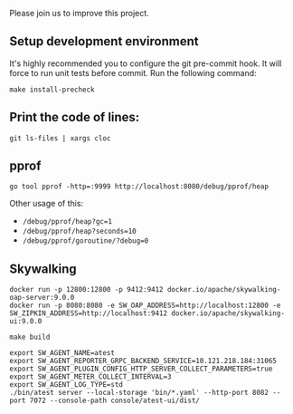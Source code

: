 Please join us to improve this project.

## Setup development environment
It's highly recommended you to configure the git pre-commit hook. It will force to run unit tests before commit.
Run the following command:

```shell
make install-precheck
```

## Print the code of lines:

```shell
git ls-files | xargs cloc
```

## pprof

```
go tool pprof -http=:9999 http://localhost:8080/debug/pprof/heap
```

Other usage of this:
* `/debug/pprof/heap?gc=1`
* `/debug/pprof/heap?seconds=10`
* `/debug/pprof/goroutine/?debug=0`

## Skywalking

```shell
docker run -p 12800:12800 -p 9412:9412 docker.io/apache/skywalking-oap-server:9.0.0
docker run -p 8080:8080 -e SW_OAP_ADDRESS=http://localhost:12800 -e SW_ZIPKIN_ADDRESS=http://localhost:9412 docker.io/apache/skywalking-ui:9.0.0

make build

export SW_AGENT_NAME=atest
export SW_AGENT_REPORTER_GRPC_BACKEND_SERVICE=10.121.218.184:31065
export SW_AGENT_PLUGIN_CONFIG_HTTP_SERVER_COLLECT_PARAMETERS=true
export SW_AGENT_METER_COLLECT_INTERVAL=3
export SW_AGENT_LOG_TYPE=std
./bin/atest server --local-storage 'bin/*.yaml' --http-port 8082 --port 7072 --console-path console/atest-ui/dist/
```